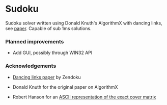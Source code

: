 # Sudoku

Sudoku solver written using Donald Knuth's AlgorithmX with dancing links, see [paper](https://arxiv.org/pdf/cs/0011047.pdf).
Capable of sub 1ms solutions.

### Planned improvements

* Add GUI, possibly through WIN32 API

### Acknowledgements

* [Dancing links paper](https://garethrees.org/2007/06/10/zendoku-generation/) by Zendoku

* Donald Knuth for the original paper on AlgorithmX

* Robert Hanson for an [ASCII representation of the exact cover matrix](https://www.stolaf.edu/people/hansonr/sudoku/exactcovermatrix.htm)

